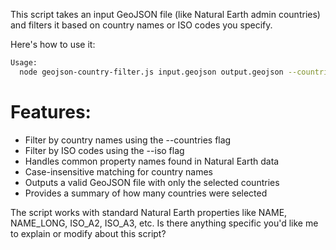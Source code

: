 This script takes an input GeoJSON file (like Natural Earth admin countries) and filters it based on country names or ISO codes you specify.

Here's how to use it:

```bash
Usage:
  node geojson-country-filter.js input.geojson output.geojson --countries "USA,Canada" --iso "FRA,DEU"
```

# Features:

- Filter by country names using the --countries flag
- Filter by ISO codes using the --iso flag
- Handles common property names found in Natural Earth data
- Case-insensitive matching for country names
- Outputs a valid GeoJSON file with only the selected countries
- Provides a summary of how many countries were selected

The script works with standard Natural Earth properties like NAME, NAME_LONG, ISO_A2, ISO_A3, etc. Is there anything specific you'd like me to explain or modify about this script?
